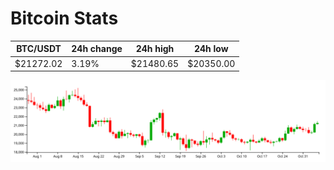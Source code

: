# Bitcoin Stats

BTC/USDT|24h change|24h high|24h low|
|---|---|---|---|
|$21272.02|3.19%|$21480.65|$20350.00|

<img src="./chart.svg">
